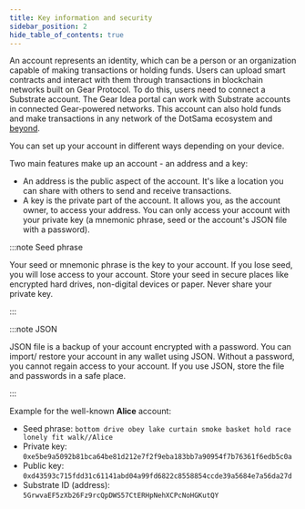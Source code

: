 ```yaml
---
title: Key information and security
sidebar_position: 2
hide_table_of_contents: true
---
```


An account represents an identity, which can be a person or an organization capable of making transactions or holding funds. Users can upload smart contracts and interact with them through transactions in blockchain networks built on Gear Protocol. To do this, users need to connect a Substrate account. The Gear Idea portal can work with Substrate accounts in connected Gear-powered networks. This account can also hold funds and make transactions in any network of the DotSama ecosystem and [beyond](https://docs.substrate.io/fundamentals/accounts-addresses-keys/).

You can set up your account in different ways depending on your device.

Two main features make up an account - an address and a key:

- An address is the public aspect of the account. It's like a location you can share with others to send and receive transactions.
- A key is the private part of the account. It allows you, as the account owner, to access your address. You can only access your account with your private key (a mnemonic phrase, seed or the account's JSON file with a password).

:::note Seed phrase

Your seed or mnemonic phrase is the key to your account. If you lose seed, you will lose access to your account. Store your seed in secure places like encrypted hard drives, non-digital devices or paper. Never share your private key.

:::

:::note JSON

JSON file is a backup of your account encrypted with a password. You can import/ restore your account in any wallet using JSON. Without a password, you cannot regain access to your account. If you use JSON, store the file and passwords in a safe place.

:::

Example for the well-known **Alice** account:

- Seed phrase: `bottom drive obey lake curtain smoke basket hold race lonely fit walk//Alice`
- Private key: `0xe5be9a5092b81bca64be81d212e7f2f9eba183bb7a90954f7b76361f6edb5c0a`
- Public key: `0xd43593c715fdd31c61141abd04a99fd6822c8558854ccde39a5684e7a56da27d`
- Substrate ID (address): `5GrwvaEF5zXb26Fz9rcQpDWS57CtERHpNehXCPcNoHGKutQY`
